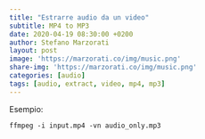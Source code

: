 ```yaml
---
title: "Estrarre audio da un video"
subtitle: MP4 to MP3
date: 2020-04-19 08:30:00 +0200
author: Stefano Marzorati
layout: post
image: 'https://marzorati.co/img/music.png'
share-img: 'https://marzorati.co/img/music.png'
categories: [audio]
tags: [audio, extract, video, mp4, mp3]
---
```

Esempio:   
~~~batch
ffmpeg -i input.mp4 -vn audio_only.mp3
~~~